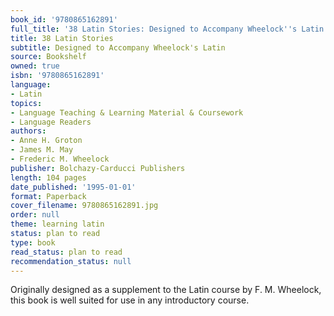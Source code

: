 ```yaml
---
book_id: '9780865162891'
full_title: '38 Latin Stories: Designed to Accompany Wheelock''s Latin'
title: 38 Latin Stories
subtitle: Designed to Accompany Wheelock's Latin
source: Bookshelf
owned: true
isbn: '9780865162891'
language:
- Latin
topics:
- Language Teaching & Learning Material & Coursework
- Language Readers
authors:
- Anne H. Groton
- James M. May
- Frederic M. Wheelock
publisher: Bolchazy-Carducci Publishers
length: 104 pages
date_published: '1995-01-01'
format: Paperback
cover_filename: 9780865162891.jpg
order: null
theme: learning latin
status: plan to read
type: book
read_status: plan to read
recommendation_status: null
---
```

Originally designed as a supplement to the Latin course by F. M. Wheelock, this book is well suited for use in any introductory course.
